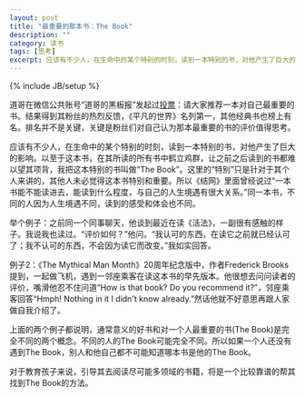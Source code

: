 ```yaml
---
layout: post
title: "最重要的那本书：The Book"
description: ""
category: 读书
tags: [思考]
excerpt: 应该有不少人，在生命中的某个特别的时刻，读到一本特别的书，对他产生了巨大的影响。以至于这本书，在其所读的所有书中鹤立鸡群，让之前之后读到的书都难以望其项背，我把这本特别的书叫做“The Book”。
---
```

{% include JB/setup %}

道哥在微信公共账号“道哥的黑板报”发起过[投票](http://admin.wechat.com/mp/appmsg/show?__biz=MjM5NzA4ODc0MQ==&appmsgid=10000518&itemidx=1&sign=dec7667c2910f9de6f89c580d14cad3a)：请大家推荐一本对自己最重要的书。结果得到其粉丝的热烈反馈，《平凡的世界》名列第一，其他经典书也榜上有名。排名并不是关键，关键是粉丝们对自己认为那本最重要的书的评价值得思考。

应该有不少人，在生命中的某个特别的时刻，读到一本特别的书，对他产生了巨大的影响。以至于这本书，在其所读的所有书中鹤立鸡群，让之前之后读到的书都难以望其项背，我把这本特别的书叫做“The Book”。这里的“特别”只是针对于其个人来讲的，其他人未必觉得这本书特别和重要。所以《结网》里面曾经说过“一本书能不能读进去，能读到什么程度，与自己的人生境遇有很大关系。”同一本书，不同的人因为人生境遇不同，读到的感受和体会也不同。

举个例子：之前同一个同事聊天，他谈到最近在读《活法》，一副很有感触的样子。我说我也读过。“评价如何？”他问。“我认可的东西，在读它之前就已经认可了；我不认可的东西，不会因为读它而改变。”我如实回答。

例子2：《The Mythical Man Month》20周年纪念版中，作者Frederick Brooks提到，一起做飞机，遇到一邻座乘客在读这本书的早先版本。他很想去问问读者的评价，嘴滑他忍不住问道“How is that book? Do you recommend it?”，邻座乘客回答“Hmph! Nothing in it I didn't know already.”然话他就不好意思再跟人家做自我介绍了。

上面的两个例子都说明，通常意义的好书和对一个人最重要的书(The Book)是完全不同的两个概念。不同的人的The Book可能完全不同。所以如果一个人还没有遇到The Book，别人和他自己都不可能知道哪本书是他的The Book。

对于教育孩子来说，引导其去阅读尽可能多领域的书籍，将是一个比较靠谱的帮其找到The Book的方法。




